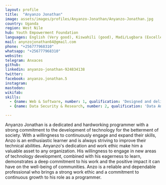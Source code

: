 ```yaml
---
layout: profile
title:  "Anyanzo Jonathan"
image: assets/images/profiles/Anyanzo-Jonathan/Anyanzo-Jonathan.jpg
country: Uganda
region: West Nile
hub: Youth Empowerment Foundation
languages: English (Very good), Kiswahili (good), Madi/Lugbara (Excellent)
mail: anynzojonathan64@gmail.com
phone: "+256777968310"
whatsapp: "+256777968310"
website: 
telegram: Anxaces
github: 
linkedin: anyanzo-jonathan-924834138
twitter: 
facebook: anyanzo.jonathan.5
instagram: 
mastodon: 
wikifab:
skills:
  - {name: Web & Software, number: 1, qualification: 'Designed and delivered computer literacy and ICT training programs for refugees Conducted training sessions on basic computer skills, internet use, and software applications Provided personalized support and mentorship to ensure that refugees were able to apply their new skills effectively Developed training materials and instructional videos to supplement in-person training Participated in program planning and evaluation to ensure the ongoing effectiveness of training programs'}
  - {name: Data Security & Research, number: 2, qualification: 'Data Analyst - Certificate in data science'} 

---
```

Anyanzo Jonathan is a dedicated and hardworking programmer with a strong commitment to the development of technology for the betterment of society. With a willingness to continuously engage and expand their skills, Anzo is an enthusiastic learner and is always striving to improve their technical abilities.
Anyanzo's dedication and work ethic make him a valuable asset to any organization. His willingness to engage in new areas of technology development, combined with his eagerness to learn, demonstrates a deep commitment to his work and the positive impact it can have on the well-being of communities. Anzo is a reliable and dependable professional who brings a strong work ethic and a commitment to continuous growth to his role as a programmer.
